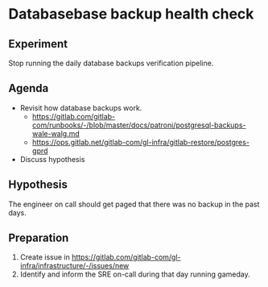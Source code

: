 # Databasebase backup health check

## Experiment

Stop running the daily database backups verification pipeline.

## Agenda

- Revisit how database backups work.
    - https://gitlab.com/gitlab-com/runbooks/-/blob/master/docs/patroni/postgresql-backups-wale-walg.md
    - https://ops.gitlab.net/gitlab-com/gl-infra/gitlab-restore/postgres-gprd
- Discuss hypothesis

## Hypothesis

The engineer on call should get paged that there was no backup in the past days.

## Preparation

1. Create issue in https://gitlab.com/gitlab-com/gl-infra/infrastructure/-/issues/new
1. Identify and inform the SRE on-call during that day running gameday.
